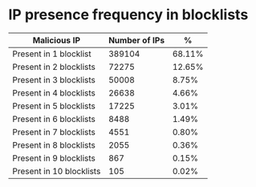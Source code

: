 # IP presence frequency in blocklists
| Malicious IP | Number of IPs | % |
|----|----|----|
| Present in 1 blocklist | 389104 | 68.11% |
| Present in 2 blocklists | 72275 | 12.65% |
| Present in 3 blocklists | 50008 | 8.75% |
| Present in 4 blocklists | 26638 | 4.66% |
| Present in 5 blocklists | 17225 | 3.01% |
| Present in 6 blocklists | 8488 | 1.49% |
| Present in 7 blocklists | 4551 | 0.80% |
| Present in 8 blocklists | 2055 | 0.36% |
| Present in 9 blocklists | 867 | 0.15% |
| Present in 10 blocklists | 105 | 0.02% |
